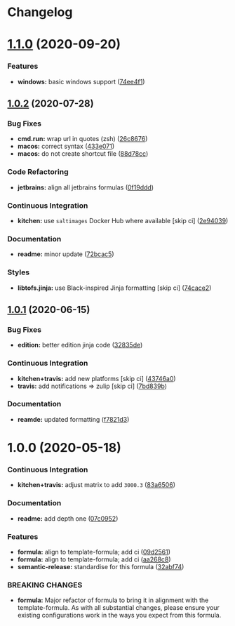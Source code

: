# Changelog

# [1.1.0](https://github.com/saltstack-formulas/jetbrains-phpstorm-formula/compare/v1.0.2...v1.1.0) (2020-09-20)


### Features

* **windows:** basic windows support ([74ee4f1](https://github.com/saltstack-formulas/jetbrains-phpstorm-formula/commit/74ee4f164912b680465987c0877907abeffb71c2))

## [1.0.2](https://github.com/saltstack-formulas/jetbrains-phpstorm-formula/compare/v1.0.1...v1.0.2) (2020-07-28)


### Bug Fixes

* **cmd.run:** wrap url in quotes (zsh) ([26c8676](https://github.com/saltstack-formulas/jetbrains-phpstorm-formula/commit/26c8676467bebaed2bccecf732c39ae5b2288591))
* **macos:** correct syntax ([433e071](https://github.com/saltstack-formulas/jetbrains-phpstorm-formula/commit/433e0710a43cfb9a20e8bcbb2ecb41e297fb002d))
* **macos:** do not create shortcut file ([88d78cc](https://github.com/saltstack-formulas/jetbrains-phpstorm-formula/commit/88d78ccb46102b66567a32230f6842a215c096f9))


### Code Refactoring

* **jetbrains:** align all jetbrains formulas ([0f19ddd](https://github.com/saltstack-formulas/jetbrains-phpstorm-formula/commit/0f19ddd554f730edbe64490a7380a65ea84344e7))


### Continuous Integration

* **kitchen:** use `saltimages` Docker Hub where available [skip ci] ([2e94039](https://github.com/saltstack-formulas/jetbrains-phpstorm-formula/commit/2e94039eb9005358c00600fde31d3658a11a68c8))


### Documentation

* **readme:** minor update ([72bcac5](https://github.com/saltstack-formulas/jetbrains-phpstorm-formula/commit/72bcac58b914f84a2db47e8fb66bca3ae8f14988))


### Styles

* **libtofs.jinja:** use Black-inspired Jinja formatting [skip ci] ([74cace2](https://github.com/saltstack-formulas/jetbrains-phpstorm-formula/commit/74cace286339538c75c5af1016fbe6823e30c516))

## [1.0.1](https://github.com/saltstack-formulas/jetbrains-phpstorm-formula/compare/v1.0.0...v1.0.1) (2020-06-15)


### Bug Fixes

* **edition:** better edition jinja code ([32835de](https://github.com/saltstack-formulas/jetbrains-phpstorm-formula/commit/32835de6caa5fd03cdc1aba36fe8acb0d94a4b61))


### Continuous Integration

* **kitchen+travis:** add new platforms [skip ci] ([43746a0](https://github.com/saltstack-formulas/jetbrains-phpstorm-formula/commit/43746a0ed4a1f4f3005946c3f8955fbd290254a9))
* **travis:** add notifications => zulip [skip ci] ([7bd839b](https://github.com/saltstack-formulas/jetbrains-phpstorm-formula/commit/7bd839b268399bf530547ef2da289f6204c9a2cc))


### Documentation

* **reamde:** updated formatting ([f7821d3](https://github.com/saltstack-formulas/jetbrains-phpstorm-formula/commit/f7821d37c2cbc1dee49ab3708545fad2e02b468a))

# 1.0.0 (2020-05-18)


### Continuous Integration

* **kitchen+travis:** adjust matrix to add `3000.3` ([83a6506](https://github.com/saltstack-formulas/jetbrains-phpstorm-formula/commit/83a65067e69aa20787fcb3c601702e9d112464f8))


### Documentation

* **readme:** add depth one ([07c0952](https://github.com/saltstack-formulas/jetbrains-phpstorm-formula/commit/07c0952758db9ba8d5d7a99390435b9ea3c657df))


### Features

* **formula:** align to template-formula; add ci ([09d2561](https://github.com/saltstack-formulas/jetbrains-phpstorm-formula/commit/09d25614f573fdc6c19fa0216fe81ff9bfb8ee0f))
* **formula:** align to template-formula; add ci ([aa268c8](https://github.com/saltstack-formulas/jetbrains-phpstorm-formula/commit/aa268c8327d6244d7ec5b78fa096341e2f6cd4bb))
* **semantic-release:** standardise for this formula ([32abf74](https://github.com/saltstack-formulas/jetbrains-phpstorm-formula/commit/32abf742baa228779ff76b3b6ca683aa2070df16))


### BREAKING CHANGES

* **formula:** Major refactor of formula to bring it in alignment with the
template-formula. As with all substantial changes, please ensure your
existing configurations work in the ways you expect from this formula.
